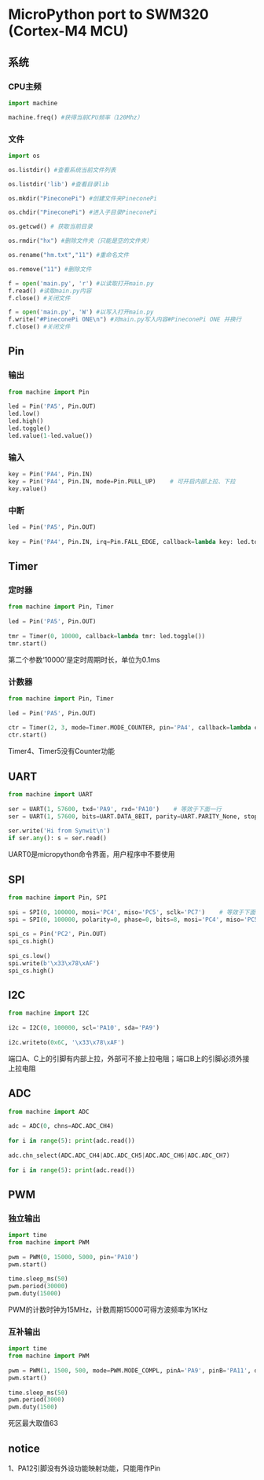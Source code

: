 MicroPython port to SWM320 (Cortex-M4 MCU)
==========================================

## 系统
### CPU主频
``` python
import machine

machine.freq() #获得当前CPU频率（120Mhz）
```


### 文件
``` python
import os

os.listdir() #查看系统当前文件列表

os.listdir('lib') #查看目录lib

os.mkdir("PineconePi") #创建文件夹PineconePi

os.chdir("PineconePi") #进入子目录PineconePi

os.getcwd() # 获取当前目录

os.rmdir("hx") #删除文件夹（只能是空的文件夹）

os.rename("hm.txt","11") #重命名文件

os.remove("11") #删除文件

f = open('main.py', 'r') #以读取打开main.py
f.read() #读取main.py内容
f.close() #关闭文件

f = open('main.py', 'W') #以写入打开main.py
f.write("#PineconePi ONE\n") #对main.py写入内容#PineconePi ONE 并换行
f.close() #关闭文件

```


## Pin
### 输出
``` python
from machine import Pin
​
led = Pin('PA5', Pin.OUT)
led.low()
led.high()
led.toggle()
led.value(1-led.value())
```

### 输入
``` python
key = Pin('PA4', Pin.IN)
key = Pin('PA4', Pin.IN, mode=Pin.PULL_UP)    # 可开启内部上拉、下拉
key.value()
```

### 中断
``` python
led = Pin('PA5', Pin.OUT)
​
key = Pin('PA4', Pin.IN, irq=Pin.FALL_EDGE, callback=lambda key: led.toggle())
```


## Timer
### 定时器
``` python
from machine import Pin, Timer
​
led = Pin('PA5', Pin.OUT)
​
tmr = Timer(0, 10000, callback=lambda tmr: led.toggle())
tmr.start()
```
第二个参数‘10000’是定时周期时长，单位为0.1ms

### 计数器
``` python
from machine import Pin, Timer
​
led = Pin('PA5', Pin.OUT)
​
ctr = Timer(2, 3, mode=Timer.MODE_COUNTER, pin='PA4', callback=lambda ctr: led.toggle())
ctr.start()
```
Timer4、Timer5没有Counter功能


## UART
``` python
from machine import UART
​
ser = UART(1, 57600, txd='PA9', rxd='PA10')    # 等效于下面一行
ser = UART(1, 57600, bits=UART.DATA_8BIT, parity=UART.PARITY_None, stop=UART.STOP_1BIT, txd='PA9', rxd='PA10')
​
ser.write('Hi from Synwit\n')
if ser.any(): s = ser.read()
```
UART0是micropython命令界面，用户程序中不要使用


## SPI
``` python
from machine import Pin, SPI
​
spi = SPI(0, 100000, mosi='PC4', miso='PC5', sclk='PC7')    # 等效于下面一行
spi = SPI(0, 100000, polarity=0, phase=0, bits=8, mosi='PC4', miso='PC5', sclk='PC7')
​
spi_cs = Pin('PC2', Pin.OUT)
spi_cs.high()
​
spi_cs.low()
spi.write(b'\x33\x78\xAF')
spi_cs.high()
```


## I2C
``` python
from machine import I2C
​
i2c = I2C(0, 100000, scl='PA10', sda='PA9')
​
i2c.writeto(0x6C, '\x33\x78\xAF')
```
端口A、C上的引脚有内部上拉，外部可不接上拉电阻；端口B上的引脚必须外接上拉电阻



## ADC
``` python
from machine import ADC
​
adc = ADC(0, chns=ADC.ADC_CH4)
​
for i in range(5): print(adc.read())
​
adc.chn_select(ADC.ADC_CH4|ADC.ADC_CH5|ADC.ADC_CH6|ADC.ADC_CH7)
​
for i in range(5): print(adc.read())
```


## PWM
### 独立输出
``` python
import time
from machine import PWM
​
pwm = PWM(0, 15000, 5000, pin='PA10')
pwm.start()
​
time.sleep_ms(50)
pwm.period(30000)
pwm.duty(15000)
```
PWM的计数时钟为15MHz，计数周期15000可得方波频率为1KHz

### 互补输出
``` python
import time
from machine import PWM
​
pwm = PWM(1, 1500, 500, mode=PWM.MODE_COMPL, pinA='PA9', pinB='PA11', deadzone=50)
pwm.start()
​
time.sleep_ms(50)
pwm.period(3000)
pwm.duty(1500)
```
死区最大取值63



## notice
1、PA12引脚没有外设功能映射功能，只能用作Pin
